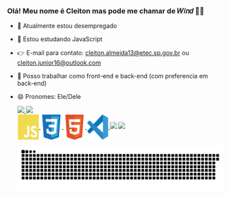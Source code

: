 ### Olá! Meu nome é Cleiton mas pode me chamar de 𝑊𝑖𝑛𝑑 💨💨

- 🔭 Atualmente estou desempregado
- 🌱 Estou estudando JavaScript
- 👉 E-mail para contato: cleiton.almeida13@etec.sp.gov.br ou cleiton.junior16@outlook.com
- 🤔 Posso trabalhar como front-end e back-end (com preferencia em back-end)
- 😄 Pronomes: Ele/Dele

    <div>
    <a href="https://beacons.ai/Cleiton-Almeida">
    <img height="150cm" src="https://github-readme-stats.vercel.app/api?username=Cleiton-Almeida&show_icons=true&theme=dark&inclube_all_commits=true&count_private=true">
    <img height="150cm" src="https://github-readme-stats.vercel.app/api/top-langs/?username=Cleiton-Almeida&1layout=compact&1langs_count=16&theme=dark">
       
    <div>

  <img align="center" alt="Wind-JS" height="60" width="50" src="https://raw.githubusercontent.com/devicons/devicon/master/icons/javascript/javascript-plain.svg">
  <img align="center" alt="Wind-CSS" height="60" width="50" src="https://raw.githubusercontent.com/devicons/devicon/master/icons/css3/css3-original.svg">
  <img align="center" alt="Wind-HTML5" height="60" width="50" src="https://raw.githubusercontent.com/devicons/devicon/master/icons/html5/html5-original.svg">
  <img align="center" alt="Wind-VSC1" height="60" width="50" src="https://raw.githubusercontent.com/devicons/devicon/master/icons/vscode/vscode-original.svg">
  <a href="https://www.instagram.com/____cleitonow____/" target="_blank"><img src="https://img.shields.io/badge/-Instagram-%23E4405F?style-for-the-badge%logo=instagramlogoColor=white"
  target="_blank"></a>
  <a href="https://twitter.com/__cleitonow__" target="_blank"><img src="https://img.shields.io/badge/Twitter-1DA1F2?style-for-the-badge&logo=twitter&logoColor=white"
  targe="_blank"></a>
  
  ![Snake animation](https://github.com/Cleiton-Almeida/Cleiton-Almeida/blob/output/github-contribution-grid-snake.svg)
